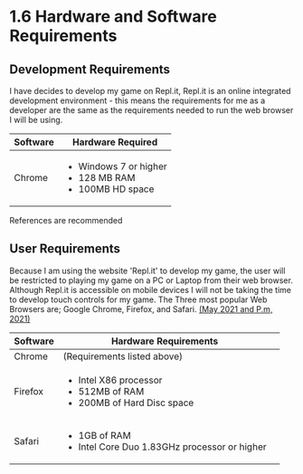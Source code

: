 # 1.6 Hardware and Software Requirements

## Development Requirements

I have decides to develop my game on Repl.it, Repl.it is an online integrated development environment - this means the requirements for me as a developer are the same as the requirements needed to run the web browser I will be using.

| Software | Hardware Required                                                               |
| -------- | ------------------------------------------------------------------------------- |
| Chrome   | <ul><li>Windows 7 or higher</li><li>128 MB RAM</li><li>100MB HD space</li></ul> |

References are recommended

## User Requirements

Because I am using the website 'Repl.it' to develop my game, the user will be restricted to playing my game on a PC or Laptop from their web browser. Although Repl.it is accessible on mobile devices I will not be taking the time to develop touch controls for my game. The Three most popular Web Browsers are; Google Chrome, Firefox, and Safari. [(May 2021 and P.m, 2021)](../reference-list.md)

<table><thead><tr><th>Software </th><th>Hardware Requirements</th><th data-hidden></th></tr></thead><tbody><tr><td>Chrome</td><td>(Requirements listed above)</td><td></td></tr><tr><td>Firefox</td><td><ul><li>Intel X86 processor</li><li>512MB of RAM</li><li>200MB of Hard Disc space</li></ul></td><td></td></tr><tr><td>Safari</td><td><ul><li>1GB of RAM</li><li> Intel Core Duo 1.83GHz processor or higher</li></ul></td><td></td></tr></tbody></table>
